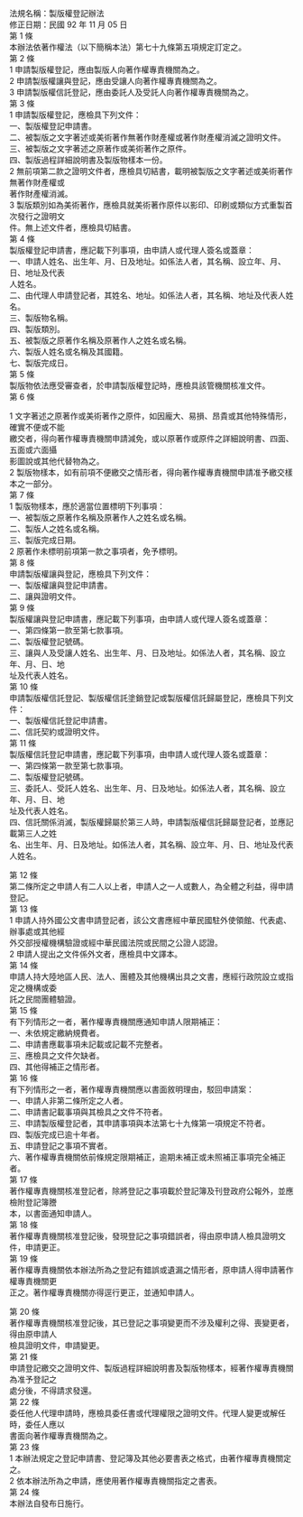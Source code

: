 法規名稱：製版權登記辦法  
修正日期：民國 92 年 11 月 05 日  
第 1 條  
本辦法依著作權法（以下簡稱本法）第七十九條第五項規定訂定之。  
第 2 條  
1 申請製版權登記，應由製版人向著作權專責機關為之。  
2 申請製版權讓與登記，應由受讓人向著作權專責機關為之。  
3 申請製版權信託登記，應由委託人及受託人向著作權專責機關為之。  
第 3 條  
1 申請製版權登記，應檢具下列文件：  
一、製版權登記申請書。  
二、被製版之文字著述或美術著作無著作財產權或著作財產權消滅之證明文件。  
三、被製版之文字著述之原著作或美術著作之原件。  
四、製版過程詳細說明書及製版物樣本一份。  
2 無前項第二款之證明文件者，應檢具切結書，載明被製版之文字著述或美術著作無著作財產權或  
著作財產權消滅。  
3 製版類別如為美術著作，應檢具就美術著作原件以影印、印刷或類似方式重製首次發行之證明文  
件。無上述文件者，應檢具切結書。  
第 4 條  
製版權登記申請書，應記載下列事項，由申請人或代理人簽名或蓋章：  
一、申請人姓名、出生年、月、日及地址。如係法人者，其名稱、設立年、月、日、地址及代表  
人姓名。  
二、由代理人申請登記者，其姓名、地址。如係法人者，其名稱、地址及代表人姓名。  
三、製版物名稱。  
四、製版類別。  
五、被製版之原著作名稱及原著作人之姓名或名稱。  
六、製版人姓名或名稱及其國籍。  
七、製版完成日。  
第 5 條  
製版物依法應受審查者，於申請製版權登記時，應檢具該管機關核准文件。  
第 6 條  


1 文字著述之原著作或美術著作之原件，如因龐大、易損、昂貴或其他特殊情形，確實不便或不能  
繳交者，得向著作權專責機關申請減免，或以原著作或原件之詳細說明書、四面、五面或六面攝  
影圖說或其他代替物為之。  
2 製版物樣本，如有前項不便繳交之情形者，得向著作權專責機關申請准予繳交樣本之一部分。  
第 7 條  
1 製版物樣本，應於適當位置標明下列事項：  
一、被製版之原著作名稱及原著作人之姓名或名稱。  
二、製版人之姓名或名稱。  
三、製版完成日期。  
2 原著作未標明前項第一款之事項者，免予標明。  
第 8 條  
申請製版權讓與登記，應檢具下列文件：  
一、製版權讓與登記申請書。  
二、讓與證明文件。  
第 9 條  
製版權讓與登記申請書，應記載下列事項，由申請人或代理人簽名或蓋章：  
一、第四條第一款至第七款事項。  
二、製版權登記號碼。  
三、讓與人及受讓人姓名、出生年、月、日及地址。如係法人者，其名稱、設立年、月、日、地  
址及代表人姓名。  
第 10 條  
申請製版權信託登記、製版權信託塗銷登記或製版權信託歸屬登記，應檢具下列文件：  
一、製版權信託登記申請書。  
二、信託契約或證明文件。  
第 11 條  
製版權信託登記申請書，應記載下列事項，由申請人或代理人簽名或蓋章：  
一、第四條第一款至第七款事項。  
二、製版權登記號碼。  
三、委託人、受託人姓名、出生年、月、日及地址。如係法人者，其名稱、設立年、月、日、地  
址及代表人姓名。  
四、信託關係消滅，製版權歸屬於第三人時，申請製版權信託歸屬登記者，並應記載第三人之姓  
名、出生年、月、日及地址。如係法人者，其名稱、設立年、月、日、地址及代表人姓名。  


第 12 條  
第二條所定之申請人有二人以上者，申請人之一人或數人，為全體之利益，得申請登記。  
第 13 條  
1 申請人持外國公文書申請登記者，該公文書應經中華民國駐外使領館、代表處、辦事處或其他經  
外交部授權機構驗證或經中華民國法院或民間之公證人認證。  
2 申請人提出之文件係外文者，應檢具中文譯本。  
第 14 條  
申請人持大陸地區人民、法人、團體及其他機構出具之文書，應經行政院設立或指定之機構或委  
託之民間團體驗證。  
第 15 條  
有下列情形之一者，著作權專責機關應通知申請人限期補正：  
一、未依規定繳納規費者。  
二、申請書應載事項未記載或記載不完整者。  
三、應檢具之文件欠缺者。  
四、其他得補正之情形者。  
第 16 條  
有下列情形之一者，著作權專責機關應以書面敘明理由，駁回申請案：  
一、申請人非第二條所定之人者。  
二、申請書記載事項與其檢具之文件不符者。  
三、申請製版權登記者，其申請事項與本法第七十九條第一項規定不符者。  
四、製版完成已逾十年者。  
五、申請登記之事項不實者。  
六、著作權專責機關依前條規定限期補正，逾期未補正或未照補正事項完全補正者。  
第 17 條  
著作權專責機關核准登記者，除將登記之事項載於登記簿及刊登政府公報外，並應檢附登記簿謄  
本，以書面通知申請人。  
第 18 條  
著作權專責機關核准登記後，發現登記之事項錯誤者，得由原申請人檢具證明文件，申請更正。  
第 19 條  
著作權專責機關依本辦法所為之登記有錯誤或遺漏之情形者，原申請人得申請著作權專責機關更  
正之。著作權專責機關亦得逕行更正，並通知申請人。  


第 20 條  
著作權專責機關核准登記後，其已登記之事項變更而不涉及權利之得、喪變更者，得由原申請人  
檢具證明文件，申請變更。  
第 21 條  
申請登記繳交之證明文件、製版過程詳細說明書及製版物樣本，經著作權專責機關為准予登記之  
處分後，不得請求發還。  
第 22 條  
委任他人代理申請時，應檢具委任書或代理權限之證明文件。代理人變更或解任時，委任人應以  
書面向著作權專責機關為之。  
第 23 條  
1 本辦法規定之登記申請書、登記簿及其他必要書表之格式，由著作權專責機關定之。  
2 依本辦法所為之申請，應使用著作權專責機關指定之書表。  
第 24 條  
本辦法自發布日施行。  


